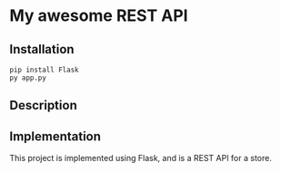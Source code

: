# My awesome REST API

## Installation



```
pip install Flask
py app.py

```


## Description

## Implementation

This project is implemented using Flask, and is a REST API for a store.

